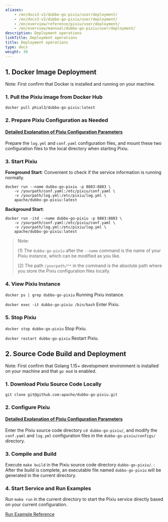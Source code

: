 ```yaml
---
aliases:
    - /en/docs3-v2/dubbo-go-pixiu/user/deployment/
    - /en/docs3-v2/dubbo-go-pixiu/user/deployment/
    - /en/overview/reference/pixiu/user/deployment/
    - /en/overview/mannual/dubbo-go-pixiu/user/deployment/
description: Deployment operations
linkTitle: Deployment operations
title: Deployment operations
type: docs
weight: 30
---
```







## 1. Docker Image Deployment

Note: First confirm that Docker is installed and running on your machine.

### 1. Pull the Pixiu image from Docker Hub

`docker pull phial3/dubbo-go-pixiu:latest`

### 2. Prepare Pixiu Configuration as Needed
#### [Detailed Explanation of Pixiu Configuration Parameters](../configurations/)

Prepare the `log.yml` and `conf.yaml` configuration files, and mount these two configuration files to the local directory when starting Pixiu.

### 3. Start Pixiu

**Foreground Start**: Convenient to check if the service information is running normally.
```shell
docker run --name dubbo-go-pixiu -p 8883:8883 \
    -v /yourpath/conf.yaml:/etc/pixiu/conf.yaml \
    -v /yourpath/log.yml:/etc/pixiu/log.yml \
    apache/dubbo-go-pixiu:latest
```
**Background Start**:
```shell
docker run -itd --name dubbo-go-pixiu -p 8883:8883 \
    -v /yourpath/conf.yaml:/etc/pixiu/conf.yaml \
    -v /yourpath/log.yml:/etc/pixiu/log.yml \
    apache/dubbo-go-pixiu:latest
```

> Note:
> 
> (1) The `dubbo-go-pixiu` after the `--name` command is the name of your Pixiu instance, which can be modified as you like.
> 
> (2) The path `/yourpath/**` in the command is the absolute path where you store the Pixiu configuration files locally.

### 4. View Pixiu Instance

`docker ps | grep dubbo-go-pixiu` Running Pixiu instance.

`docker exec -it dubbo-go-pixiu /bin/bash` Enter Pixiu.

### 5. Stop Pixiu

`docker stop dubbo-go-pixiu` Stop Pixiu.

`docker restart dubbo-go-pixiu` Restart Pixiu.


## 2. Source Code Build and Deployment

Note: First confirm that Golang 1.15+ development environment is installed on your machine and that `go mod` is enabled.

### 1. Download Pixiu Source Code Locally
`git clone git@github.com:apache/dubbo-go-pixiu.git`

### 2. Configure Pixiu

#### [Detailed Explanation of Pixiu Configuration Parameters](../configurations/)

Enter the Pixiu source code directory `cd dubbo-go-pixiu/`, and modify the `conf.yaml` and `log.yml` configuration files in the `dubbo-go-pixiu/configs/` directory.

### 3. Compile and Build
Execute `make build` in the Pixiu source code directory `dubbo-go-pixiu/`.
: After the build is complete, an executable file named `dubbo-go-pixiu` will be generated in the current directory.

### 4. Start Service and Run Examples

Run `make run` in the current directory to start the Pixiu service directly based on your current configuration.

[Run Example Reference](../quickstart/)

